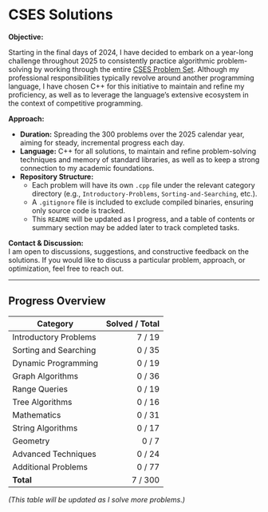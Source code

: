 # CSES Solutions

**Objective:**  

Starting in the final days of 2024, I have decided to embark on a year-long challenge throughout 2025 to consistently practice algorithmic problem-solving by working through the entire [CSES Problem Set](https://cses.fi/problemset/). Although my professional responsibilities typically revolve around another programming language, I have chosen C++ for this initiative to maintain and refine my proficiency, as well as to leverage the language’s extensive ecosystem in the context of competitive programming.

**Approach:**  
- **Duration:** Spreading the 300 problems over the 2025 calendar year, aiming for steady, incremental progress each day.
- **Language:** C++ for all solutions, to maintain and refine problem-solving techniques and memory of standard libraries, as well as to keep a strong connection to my academic foundations.
- **Repository Structure:**  
  - Each problem will have its own `.cpp` file under the relevant category directory (e.g., `Introductory-Problems`, `Sorting-and-Searching`, etc.).
  - A `.gitignore` file is included to exclude compiled binaries, ensuring only source code is tracked.
  - This `README` will be updated as I progress, and a table of contents or summary section may be added later to track completed tasks.

**Contact & Discussion:**  
I am open to discussions, suggestions, and constructive feedback on the solutions. If you would like to discuss a particular problem, approach, or optimization, feel free to reach out.

---

## Progress Overview

| Category                | Solved / Total |
|-------------------------|---------------:|
| Introductory Problems   | 7 / 19         |
| Sorting and Searching   | 0 / 35         |
| Dynamic Programming     | 0 / 19         |
| Graph Algorithms        | 0 / 36         |
| Range Queries           | 0 / 19         |
| Tree Algorithms         | 0 / 16         |
| Mathematics             | 0 / 31         |
| String Algorithms       | 0 / 17         |
| Geometry                | 0 / 7          |
| Advanced Techniques     | 0 / 24         |
| Additional Problems     | 0 / 77         |
| **Total**               | 7 / 300        |

*(This table will be updated as I solve more problems.)*
